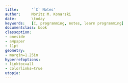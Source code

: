 ```yaml
---
title:      '`C` Notes'
author:     Moritz M. Konarski
date:       \today
keywords:   [C, programming, notes, learn programming]
documentclass: book
classoption:
- oneside
- a4paper
- 11pt
geometry:
- margin=1.25in
hyperrefoptions:
- linktoc=all
- colorlinks=true
utopia:
---
```

